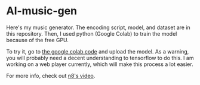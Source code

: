 # AI-music-gen
Here's my music generator. The encoding script, model, and dataset are in this repository. Then, I used python (Google Colab) to train the model because of the free GPU.

To try it, go to [the google colab code](https://colab.research.google.com/drive/1FLmNu19Dgjz87F0KqvZPsJnl9RhKOe7Z?usp=sharing) and upload the model. As a warning, you will probably need a decent understanding to tensorflow to do this. I am working on a web player currently, which will make this process a lot easier.

For more info, check out [n8's video](https://www.youtube.com/watch?v=sIwHcSgpN7o).

